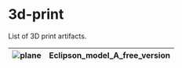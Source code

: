 # 3d-print
List of 3D print artifacts.

| ![plane](/3d-print/blob/main/Eclipson_model_A_free_version/docs/plane.png) | Eclipson_model_A_free_version |
| --- | --- |
